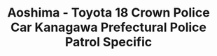 ---
layout: product
title: "Aoshima - Toyota 18 Crown Police Car Kanagawa Prefectural Police Patrol Specific"
price: "TBA" 
desc: "N/A"
img_path: "/assets/img/AO03022.webp"
brand: "N/A"
available: false
special_offer: false
new: false
soon: false
cat: "010000"
subcat: "013700"
subsubcat: "0N/A"
sifra: "AO03022"
popular: false
---